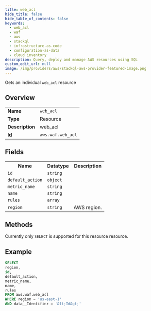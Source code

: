 ```yaml
---
title: web_acl
hide_title: false
hide_table_of_contents: false
keywords:
  - web_acl
  - waf
  - aws
  - stackql
  - infrastructure-as-code
  - configuration-as-data
  - cloud inventory
description: Query, deploy and manage AWS resources using SQL
custom_edit_url: null
image: /img/providers/aws/stackql-aws-provider-featured-image.png
---
```

Gets an individual <code>web_acl</code> resource

## Overview
<table><tbody>
<tr><td><b>Name</b></td><td><code>web_acl</code></td></tr>
<tr><td><b>Type</b></td><td>Resource</td></tr>
<tr><td><b>Description</b></td><td>web_acl</td></tr>
<tr><td><b>Id</b></td><td><code>aws.waf.web_acl</code></td></tr>
</tbody></table>

## Fields
<table><tbody>
<tr><th>Name</th><th>Datatype</th><th>Description</th></tr>
<tr><td><code>id</code></td><td><code>string</code></td><td></td></tr>
<tr><td><code>default_action</code></td><td><code>object</code></td><td></td></tr>
<tr><td><code>metric_name</code></td><td><code>string</code></td><td></td></tr>
<tr><td><code>name</code></td><td><code>string</code></td><td></td></tr>
<tr><td><code>rules</code></td><td><code>array</code></td><td></td></tr>
<tr><td><code>region</code></td><td><code>string</code></td><td>AWS region.</td></tr>

</tbody></table>

## Methods
Currently only <code>SELECT</code> is supported for this resource resource.





## Example
```sql
SELECT
region,
id,
default_action,
metric_name,
name,
rules
FROM aws.waf.web_acl
WHERE region = 'us-east-1'
AND data__Identifier = '&lt;Id&gt;'
```
